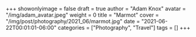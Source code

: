 +++
showonlyimage = false
draft = true
author = "Adam Knox"
avatar = "/img/adam_avatar.jpeg"
weight = 0
title = "Marmot"
cover = "/img/post/photography/2021_06/marmot.jpg"
date = "2021-06-22T00:01:01-06:00"
categories = ["Photography", "Travel"]
tags = []
+++
<!--more-->
